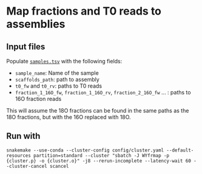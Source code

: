 # Map fractions and T0 reads to assemblies

## Input files

Populate [`samples.tsv`](config/samples.tsv) with the following fields:
* `sample_name`: Name of the sample
* `scaffolds_path`: path to assembly
* `t0_fw` and `t0_rv`: paths to T0 reads
* `fraction_1_16O_fw`, `fraction_1_16O_rv`, `fraction_2_16O_fw` ... : paths to 16O fraction reads

This will assume the 18O fractions can be found in the same paths as the 18O fractions, but with the 16O replaced with 18O.

## Run with
```
snakemake --use-conda --cluster-config config/cluster.yaml --default-resources partition=standard --cluster "sbatch -J WYfrmap -p {cluster.p} -o {cluster.o}" -j8 --rerun-incomplete --latency-wait 60 --cluster-cancel scancel
```